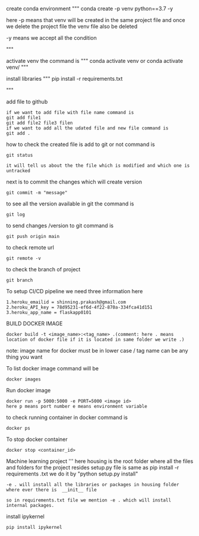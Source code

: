 create conda environment
"""
conda create -p venv python==3.7 -y

here -p means that venv will be created in the same project file and once we delete the project file 
the venv file also be deleted

-y means we accept all the condition

"""

activate venv the command is
"""
conda activate venv
       or
conda activate venv/
"""

install libraries
"""
pip install -r requirements.txt

"""

add file to github
```
if we want to add file with file name command is
git add file1
git add file2 file3 filen
if we want to add all the udated file and new file command is
git add .

```
how to check the created file is add to git or not command is
```
git status

it will tell us about the the file which is modified and which one is untracked

```
next is to commit the changes which will create version
```
git commit -m "message"
```
to see all the version available in git the command is
```
git log

```
to send changes /version to git command is
```
git push origin main
```
to check remote url
```
git remote -v

```
to check the branch of project
```
git branch

```
To setup CI/CD pipeline we need three information here
```
1.heroku_emailid = shinning.prakash@gmail.com
2.heroku_API_key = 78d95231-ef6d-4f22-870a-334fca41d151
3.heroku_app_name = flaskapp0101  

```
BUILD DOCKER IMAGE
```
docker build -t <image_name>:<tag_name> .(comment: here . means location of docker file if it is located in same folder we write .)

```
note: image name for docker must be in lower case / tag name can be any thing you want

To list docker image command will be
```
docker images

```
Run docker image
```
docker run -p 5000:5000 -e PORT=5000 <image id>
here p means port number e means environment variable

```
to check running container in docker command is
```
docker ps

```
To stop docker container
```
docker stop <container_id>

```
Machine learning project
'''
here housing is the root folder where all the files and folders for the project resides
setup.py file is same as pip install -r requirements .txt
we do it by  "python setup.py install"

```
-e . will install all the libraries or packages in housing folder where ever there is  __init__ file 

so in requirements.txt file we mention -e . which will install internal packages.

```
install ipykernel
```
pip install ipykernel

```

